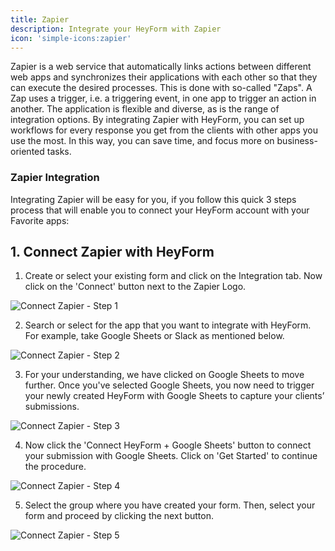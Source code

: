 ```yaml
---
title: Zapier
description: Integrate your HeyForm with Zapier
icon: 'simple-icons:zapier'
---
```


Zapier is a web service that automatically links actions between different web apps and synchronizes their applications with each other so that they can execute the desired processes. This is done with so-called "Zaps". A Zap uses a trigger, i.e. a triggering event, in one app to trigger an action in another. The application is flexible and diverse, as is the range of integration options. By integrating Zapier with HeyForm, you can set up workflows for every response you get from the clients with other apps you use the most. In this way, you can save time, and focus more on business-oriented tasks.

### Zapier Integration

Integrating Zapier will be easy for you, if you follow this quick 3 steps process that will enable you to connect your HeyForm account with your Favorite apps:

## 1. Connect Zapier with HeyForm

1. Create or select your existing form and click on the Integration tab. Now click on the 'Connect' button next to the Zapier Logo.

<img
  src="https://heyform.b-cdn.net/images/integrations/zapier/connect-zapier.png"
  alt="Connect Zapier - Step 1"
/>

2. Search or select for the app that you want to integrate with HeyForm. For example, take Google Sheets or Slack as mentioned below.

<img
  src="https://heyform.b-cdn.net/images/integrations/zapier/connect-zapier-2.png"
  alt="Connect Zapier - Step 2"
/>

3. For your understanding, we have clicked on Google Sheets to move further. Once you've selected Google Sheets, you now need to trigger your newly created HeyForm with Google Sheets to capture your clients’ submissions.

<img
  src="https://heyform.b-cdn.net/images/integrations/zapier/connect-zapier-3.png"
  alt="Connect Zapier - Step 3"
/>

4. Now click the 'Connect HeyForm + Google Sheets' button to connect your submission with Google Sheets. Click on 'Get Started' to continue the procedure.

<img
  src="https://heyform.b-cdn.net/images/integrations/zapier/connect-zapier-4.png"
  alt="Connect Zapier - Step 4"
/>

5. Select the group where you have created your form. Then, select your form and proceed by clicking the next button.

<img
  src="https://heyform.b-cdn.net/images/integrations/zapier/connect-zapier-5.png"
  alt="Connect Zapier - Step 5"
/>